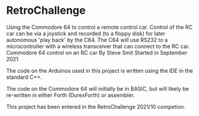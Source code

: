 # RetroChallenge
Using the Commodore 64 to control a remote control car. Control of the RC car can be via a joystick and recorded (to a floppy disk) for later autonomous 'play back' by the C64. The C64 will use RS232 to a microcontroller with a wireless transceiver that can connect to the RC car. 
Commodore 64 control on an RC car
By Steve Smit
Started in September 2021

The code on the Arduinos used in this project is written using the IDE in the standard C++.

The code on the Commodore 64 will initially be in BASIC, but will likely be re-written in
either Forth (DurexForth) or assembler.

This project has been entered in the RetroChallenge 2021/10 competion.
